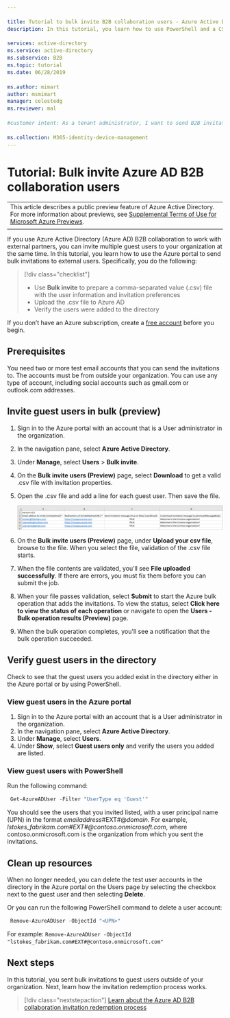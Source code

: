 ```yaml
---

title: Tutorial to bulk invite B2B collaboration users - Azure Active Directory | Microsoft Docs
description: In this tutorial, you learn how to use PowerShell and a CSV file to send bulk invitations to external Azure AD B2B collaboration users.

services: active-directory
ms.service: active-directory
ms.subservice: B2B
ms.topic: tutorial
ms.date: 06/28/2019

ms.author: mimart
author: msmimart
manager: celestedg
ms.reviewer: mal

#customer intent: As a tenant administrator, I want to send B2B invitations to multiple external users at the same time so that I can avoid having to send individual invitations to each user.

ms.collection: M365-identity-device-management
---
```


# Tutorial: Bulk invite Azure AD B2B collaboration users

|     |
| --- |
| This article describes a public preview feature of Azure Active Directory. For more information about previews, see [Supplemental Terms of Use for Microsoft Azure Previews](https://azure.microsoft.com/support/legal/preview-supplemental-terms/).|
|     |


If you use Azure Active Directory (Azure AD) B2B collaboration to work with external partners, you can invite multiple guest users to your organization at the same time. In this tutorial, you learn how to use the Azure portal to send bulk invitations to external users. Specifically, you do the following:

> [!div class="checklist"]
> * Use **Bulk invite** to prepare a comma-separated value (.csv) file with the user information and invitation preferences
> * Upload the .csv file to Azure AD
> * Verify the users were added to the directory

If you don’t have an Azure subscription, create a [free account](https://azure.microsoft.com/free/?WT.mc_id=A261C142F) before you begin. 

## Prerequisites

You need two or more test email accounts that you can send the invitations to. The accounts must be from outside your organization. You can use any type of account, including social accounts such as gmail.com or outlook.com addresses.

## Invite guest users in bulk (preview)

1.	Sign in to the Azure portal with an account that is a User administrator in the organization.
2.	In the navigation pane, select **Azure Active Directory**.
3.	Under **Manage**, select **Users** > **Bulk invite**.
4.	On the **Bulk invite users (Preview)** page, select **Download** to get a valid .csv file with invitation properties. 
5.	Open the .csv file and add a line for each guest user. Then save the file.
   
    ![Example of a CSV file with guest users entered](media/tutorial-bulk-invite/bulk-invite-csv.png)

6. On the **Bulk invite users (Preview)** page, under **Upload your csv file**, browse to the file. When you select the file, validation of the .csv file starts. 
7.	When the file contents are validated, you’ll see **File uploaded successfully**. If there are errors, you must fix them before you can submit the job.
8.	When your file passes validation, select **Submit** to start the Azure bulk operation that adds the invitations. To view the status, select **Click here to view the status of each operation** or navigate to open the **Users - Bulk operation results (Preview)** page.
9. When the bulk operation completes, you'll see a notification that the bulk operation succeeded. 


## Verify guest users in the directory

Check to see that the guest users you added exist in the directory either in the Azure portal or by using PowerShell. 

### View guest users in the Azure portal

1.	Sign in to the Azure portal with an account that is a User administrator in the organization.
2.	In the navigation pane, select **Azure Active Directory**.
3.	Under **Manage**, select **Users**.
4.	Under **Show**, select **Guest users only** and verify the users you added are listed.

### View guest users with PowerShell

Run the following command:
```powershell
 Get-AzureADUser -Filter "UserType eq 'Guest'"
```
You should see the users that you invited listed, with a user principal name (UPN) in the format *emailaddress*#EXT#\@*domain*. For example, *lstokes_fabrikam.com#EXT#\@contoso.onmicrosoft.com*, where contoso.onmicrosoft.com is the organization from which you sent the invitations.

## Clean up resources

When no longer needed, you can delete the test user accounts in the directory in the Azure portal on the Users page by selecting the checkbox next to the guest user and then selecting **Delete**. 

Or you can run the following PowerShell command to delete a user account:

```powershell
 Remove-AzureADUser -ObjectId "<UPN>"
```
For example: `Remove-AzureADUser -ObjectId "lstokes_fabrikam.com#EXT#@contoso.onmicrosoft.com"`


## Next steps
In this tutorial, you sent bulk invitations to guest users outside of your organization. Next, learn how the invitation redemption process works.

> [!div class="nextstepaction"]
> [Learn about the Azure AD B2B collaboration invitation redemption process](redemption-experience.md)

